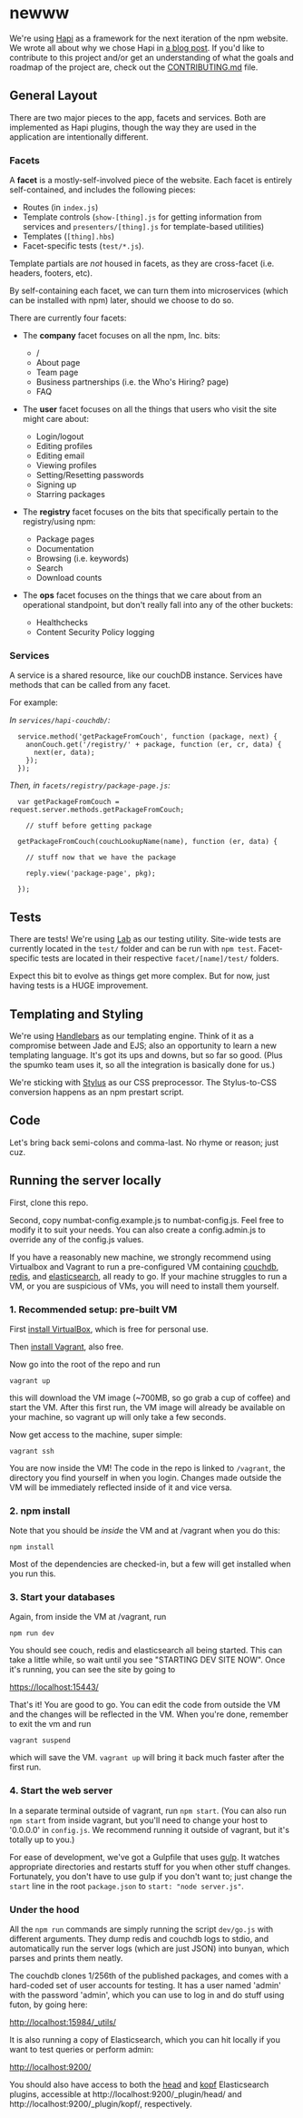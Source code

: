 newww
=====

We're using [Hapi](https://github.com/spumko/hapi) as a framework for the next iteration of the npm website. We wrote all about why we chose Hapi in [a blog post](http://blog.npmjs.org/post/88024339405/nearing-practical-maintainability). If you'd like to contribute to this project and/or get an understanding of what the goals and roadmap of the project are, check out the [CONTRIBUTING.md](https://github.com/npm/newww/blob/master/CONTRIBUTING.md) file.

## General Layout

There are two major pieces to the app, facets and services. Both are implemented as Hapi plugins, though the way they are used in the application are intentionally different.

### Facets

A **facet** is a mostly-self-involved piece of the website. Each facet is entirely self-contained, and includes the following pieces:

* Routes (in `index.js`)
* Template controls (`show-[thing].js` for getting information from services and `presenters/[thing].js` for template-based utilities)
* Templates (`[thing].hbs`)
* Facet-specific tests (`test/*.js`).

Template partials are *not* housed in facets, as they are cross-facet (i.e. headers, footers, etc).

By self-containing each facet, we can turn them into microservices (which can be installed with npm) later, should we choose to do so.

There are currently four facets:

* The **company** facet focuses on all the npm, Inc. bits:
	* /
	* About page
	* Team page
	* Business partnerships (i.e. the Who's Hiring? page)
	* FAQ

* The **user** facet focuses on all the things that users who visit the site might care about:
	* Login/logout
	* Editing profiles
	* Editing email
	* Viewing profiles
	* Setting/Resetting passwords
	* Signing up
	* Starring packages

* The **registry** facet focuses on the bits that specifically pertain to the registry/using npm:
	* Package pages
	* Documentation
	* Browsing (i.e. keywords)
	* Search
	* Download counts

* The **ops** facet focuses on the things that we care about from an operational standpoint, but don't really fall into any of the other buckets:
	* Healthchecks
	* Content Security Policy logging


### Services

A service is a shared resource, like our couchDB instance. Services have methods that can be called from any facet.

For example:

_In `services/hapi-couchdb/`:_

```
  service.method('getPackageFromCouch', function (package, next) {
    anonCouch.get('/registry/' + package, function (er, cr, data) {
      next(er, data);
    });
  });
```

_Then, in `facets/registry/package-page.js`:_

```
  var getPackageFromCouch = request.server.methods.getPackageFromCouch;

	// stuff before getting package

  getPackageFromCouch(couchLookupName(name), function (er, data) {

	// stuff now that we have the package

	reply.view('package-page', pkg);

  });

```

## Tests

There are tests! We're using [Lab](https://github.com/spumko/lab) as our testing utility. Site-wide tests are currently located in the `test/` folder and can be run with `npm test`. Facet-specific tests are located in their respective `facet/[name]/test/` folders.

Expect this bit to evolve as things get more complex. But for now, just having tests is a HUGE improvement.

## Templating and Styling

We're using [Handlebars](http://handlebarsjs.com/) as our templating engine. Think of it as a compromise between Jade and EJS; also an opportunity to learn a new templating language. It's got its ups and downs, but so far so good. (Plus the spumko team uses it, so all the integration is basically done for us.)

We're sticking with [Stylus](http://learnboost.github.io/stylus/) as our CSS preprocessor. The Stylus-to-CSS conversion happens as an npm prestart script.

## Code

Let's bring back semi-colons and comma-last. No rhyme or reason; just cuz.

## Running the server locally

First, clone this repo.

Second, copy numbat-config.example.js to numbat-config.js. Feel free to modify it to suit your needs. You can also create a config.admin.js to override any of the config.js values.

If you have a reasonably new machine, we strongly recommend using Virtualbox
and Vagrant to run a pre-configured VM containing [couchdb](http://couchdb.apache.org/),
[redis](http://redis.io/), and [elasticsearch](http://www.elasticsearch.org/),
all ready to go. If your machine struggles to run a VM, or you are suspicious
of VMs, you will need to install them yourself.

### 1. Recommended setup: pre-built VM

First [install VirtualBox](https://www.virtualbox.org/wiki/Downloads), which is
free for personal use.

Then [install Vagrant](https://www.vagrantup.com/downloads.html), also free.

Now go into the root of the repo and run

`vagrant up`

this will download the VM image (~700MB, so go grab a cup of coffee) and start
the VM. After this first run, the VM image will already be available on your
machine, so vagrant up will only take a few seconds.

Now get access to the machine, super simple:

`vagrant ssh`

You are now inside the VM! The code in the repo is linked to `/vagrant`, the
directory you find yourself in when you login. Changes made outside the VM
will be immediately reflected inside of it and vice versa.

### 2. npm install

Note that you should be *inside* the VM and at /vagrant when you do this:

`npm install`

Most of the dependencies are checked-in, but a few will get installed when
you run this.

### 3. Start your databases

Again, from inside the VM at /vagrant, run

`npm run dev`

You should see couch, redis and elasticsearch all being started. This can
take a little while, so wait until you see "STARTING DEV SITE NOW". Once it's
running, you can see the site by going to

[https://localhost:15443/](https://localhost:15443/)

That's it! You are good to go. You can edit the code from outside the VM and
the changes will be reflected in the VM. When you're done, remember to exit
the vm and run

`vagrant suspend`

which will save the VM. `vagrant up` will bring it back much faster after the
first run.

### 4. Start the web server

In a separate terminal outside of vagrant, run `npm start`. (You can also run `npm start` from inside vagrant, but you'll need to change your host to '0.0.0.0' in `config.js`. We recommend running it outside of vagrant, but it's totally up to you.)

For ease of development, we've got a Gulpfile that uses [gulp](http://gulpjs.com/). It watches appropriate directories and restarts stuff for you when other stuff changes. Fortunately, you don't have to use gulp if you don't want to; just change the `start` line in the root `package.json` to `start: "node server.js"`.

### Under the hood

All the `npm run` commands are simply running the script `dev/go.js` with
different arguments. They dump redis and couchdb logs to stdio, and
automatically run the server logs (which are just JSON) into bunyan, which
parses and prints them neatly.

The couchdb clones 1/256th of the published packages, and comes with a
hard-coded set of user accounts for testing. It has a user named 'admin' with
the password 'admin', which you can use to log in and do stuff using futon,
by going here:

[http://localhost:15984/_utils/](http://localhost:15984/_utils/)

It is also running a copy of Elasticsearch, which you can hit locally if you
want to test queries or perform admin:

[http://localhost:9200/](http://localhost:9200/)

You should also have access to both the [head](http://mobz.github.io/elasticsearch-head/) and [kopf](https://github.com/lmenezes/elasticsearch-kopf) Elasticsearch plugins, accessible at http://localhost:9200/_plugin/head/ and http://localhost:9200/_plugin/kopf/, respectively.